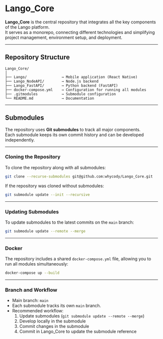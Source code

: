 # Lango_Core

**Lango_Core** is the central repository that integrates all the key components of the Lango platform.  
It serves as a monorepo, connecting different technologies and simplifying project management, environment setup, and deployment.

---

## Repository Structure

```
Lango_Core/
│
├── Lango/                → Mobile application (React Native)
├── Lango_NodeAPI/        → Node.js backend
├── Lango_FastAPI/        → Python backend (FastAPI)
├── docker-compose.yml    → Configuration for running all modules
├── .gitmodules           → Submodule configuration
└── README.md             → Documentation
```

---

## Submodules

The repository uses **Git submodules** to track all major components.  
Each submodule keeps its own commit history and can be developed independently.

---

### Cloning the Repository

To clone the repository along with all submodules:

```bash
git clone --recurse-submodules git@github.com:whycody/Lango_Core.git
```

If the repository was cloned without submodules:

```bash
git submodule update --init --recursive
```

---

### Updating Submodules

To update submodules to the latest commits on the `main` branch:

```bash
git submodule update --remote --merge
```

---

### Docker

The repository includes a shared `docker-compose.yml` file, allowing you to run all modules simultaneously:

```bash
docker-compose up --build
```

---

### Branch and Workflow

- Main branch: `main`  
- Each submodule tracks its own `main` branch.  
- Recommended workflow:  
  1. Update submodules (`git submodule update --remote --merge`)  
  2. Develop locally in the submodule  
  3. Commit changes in the submodule  
  4. Commit in Lango_Core to update the submodule reference
